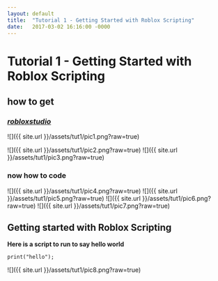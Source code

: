 ```yaml
---
layout: default
title:  "Tutorial 1 - Getting Started with Roblox Scripting"
date:   2017-03-02 16:16:00 -0000
---
```


# Tutorial 1 - Getting Started with Roblox Scripting

## how to get

### _[robloxstudio](https://www.roblox.com/develop)_

![]({{ site.url }}/assets/tut1/pic1.png?raw=true)

![]({{ site.url }}/assets/tut1/pic2.png?raw=true) ![]({{ site.url }}/assets/tut1/pic3.png?raw=true)

### now how to code

![]({{ site.url }}/assets/tut1/pic4.png?raw=true) ![]({{ site.url }}/assets/tut1/pic5.png?raw=true)
![]({{ site.url }}/assets/tut1/pic6.png?raw=true) ![]({{ site.url }}/assets/tut1/pic7.png?raw=true)


## Getting started with Roblox Scripting

**Here is a script to run to say hello world**

```
print("hello");
```
![]({{ site.url }}/assets/tut1/pic8.png?raw=true)
